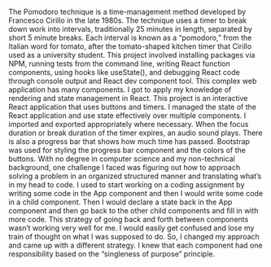 The Pomodoro technique is a time-management method developed by Francesco Cirillo in the late 1980s. The technique uses a timer to break down work into intervals, traditionally 25 minutes in length, separated by short 5 minute breaks. Each interval is known as a “pomodoro,” from the Italian word for tomato, after the tomato-shaped kitchen timer that Cirillo used as a university student. This project involved installing packages via NPM, running tests from the command line, writing React function components, using hooks like useState(), and debugging React code through console output and React dev component tool. This complex web application has many components. I got to apply my knowledge of rendering and state management in React. This project is an interactive React application that uses buttons and timers. I managed the state of the React application and use state effectively over multiple components. I imported and exported appropriately where necessary. When the focus duration or break duration of the timer expires, an audio sound plays. There is also a progress bar that shows how much time has passed. Bootstrap was used for styling the progress bar component and the colors of the buttons. With no degree in computer science and my non-technical background, one challenge I faced was figuring out how to approach solving a problem in an organized structured manner and translating what’s in my head to code. I used to start working on a coding assignment by writing some code in the App component and then I would write some code in a child component. Then I would declare a state back in the App component and then go back to the other child components and fill in with more code. This strategy of going back and forth between components wasn’t working very well for me. I would easily get confused and lose my train of thought on what I was supposed to do. So, I changed my approach and came up with a different strategy. I knew that each component had one responsibility based on the “singleness of purpose” principle.
